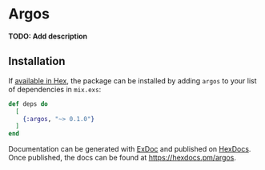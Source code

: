 # Argos

**TODO: Add description**

## Installation

If [available in Hex](https://hex.pm/docs/publish), the package can be installed
by adding `argos` to your list of dependencies in `mix.exs`:

```elixir
def deps do
  [
    {:argos, "~> 0.1.0"}
  ]
end
```

Documentation can be generated with [ExDoc](https://github.com/elixir-lang/ex_doc)
and published on [HexDocs](https://hexdocs.pm). Once published, the docs can
be found at <https://hexdocs.pm/argos>.

